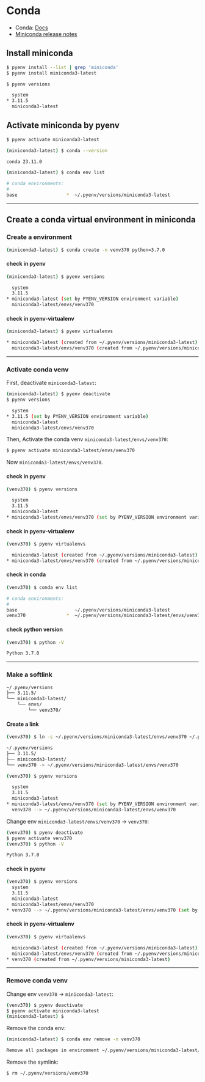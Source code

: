 # Conda

- Conda: [Docs](https://docs.conda.io/en/latest/)
- [Miniconda release notes](https://docs.anaconda.com/free/miniconda/miniconda-release-notes)

## Install miniconda

```bash
$ pyenv install --list | grep 'miniconda'
$ pyenv install miniconda3-latest
```

```bash
$ pyenv versions

  system
* 3.11.5
  miniconda3-latest
```

## Activate miniconda by pyenv

```bash
$ pyenv activate miniconda3-latest
```

```bash
(miniconda3-latest) $ conda --version

conda 23.11.0
```

```bash
(miniconda3-latest) $ conda env list

# conda environments:
#
base                  *  ~/.pyenv/versions/miniconda3-latest
```

---

## Create a conda virtual environment in miniconda

### Create a environment

```bash
(miniconda3-latest) $ conda create -n venv370 python=3.7.0
```

#### check in pyenv

```bash
(miniconda3-latest) $ pyenv versions

  system
  3.11.5
* miniconda3-latest (set by PYENV_VERSION environment variable)
  miniconda3-latest/envs/venv370
```

#### check in pyenv-virtualenv

```bash
(miniconda3-latest) $ pyenv virtualenvs

* miniconda3-latest (created from ~/.pyenv/versions/miniconda3-latest)
  miniconda3-latest/envs/venv370 (created from ~/.pyenv/versions/miniconda3-latest)
```

---

### Activate conda venv

First, deactivate `miniconda3-latest`:

```bash
(miniconda3-latest) $ pyenv deactivate
$ pyenv versions

  system
* 3.11.5 (set by PYENV_VERSION environment variable)
  miniconda3-latest
  miniconda3-latest/envs/venv370
```

Then, Activate the conda venv `miniconda3-latest/envs/venv370`:

```bash
$ pyenv activate miniconda3-latest/envs/venv370
```

Now `miniconda3-latest/envs/venv370`.

#### check in pyenv

```bash
(venv370) $ pyenv versions

  system
  3.11.5
  miniconda3-latest
* miniconda3-latest/envs/venv370 (set by PYENV_VERSION environment variable)
```

#### check in pyenv-virtualenv

```bash
(venv370) $ pyenv virtualenvs

  miniconda3-latest (created from ~/.pyenv/versions/miniconda3-latest)
* miniconda3-latest/envs/venv370 (created from ~/.pyenv/versions/miniconda3-latest)
```

#### check in conda

```bash
(venv370) $ conda env list

# conda environments:
#
base                     ~/.pyenv/versions/miniconda3-latest
venv370               *  ~/.pyenv/versions/miniconda3-latest/envs/venv370
```

#### check python version

```bash
(venv370) $ python -V

Python 3.7.0
```

---

### Make a softlink

```bash
~/.pyenv/versions
├── 3.11.5/
└── miniconda3-latest/
    └── envs/
        └── venv370/
```

#### Create a link

```bash
(venv370) $ ln -s ~/.pyenv/versions/miniconda3-latest/envs/venv370 ~/.pyenv/versions/venv370

~/.pyenv/versions
├── 3.11.5/
├── miniconda3-latest/
└── venv370 -> ~/.pyenv/versions/miniconda3-latest/envs/venv370
```

```bash
(venv370) $ pyenv versions

  system
  3.11.5
  miniconda3-latest
* miniconda3-latest/envs/venv370 (set by PYENV_VERSION environment variable)
  venv370 --> ~/.pyenv/versions/miniconda3-latest/envs/venv370
```

Change env `miniconda3-latest/envs/venv370` → `venv370`:

```bash
(venv370) $ pyenv deactivate
$ pyenv activate venv370
(venv370) $ python -V

Python 3.7.0
```

#### check in pyenv

```bash
(venv370) $ pyenv versions
  system
  3.11.5
  miniconda3-latest
  miniconda3-latest/envs/venv370
* venv370 --> ~/.pyenv/versions/miniconda3-latest/envs/venv370 (set by PYENV_VERSION environment variable)
```

#### check in pyenv-virtualenv

```bash
(venv370) $ pyenv virtualenvs

  miniconda3-latest (created from ~/.pyenv/versions/miniconda3-latest)
  miniconda3-latest/envs/venv370 (created from ~/.pyenv/versions/miniconda3-latest)
* venv370 (created from ~/.pyenv/versions/miniconda3-latest)
```

---

### Remove conda venv

Change env `venv370` → `miniconda3-latest`:

```bash
(venv370) $ pyenv deactivate
$ pyenv activate miniconda3-latest
(miniconda3-latest) $ 
```

Remove the conda env:

```bash
(miniconda3-latest) $ conda env remove -n venv370

Remove all packages in environment ~/.pyenv/versions/miniconda3-latest/envs/venv370:
```

Remove the symlink:

```bash
$ rm ~/.pyenv/versions/venv370
```
